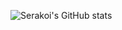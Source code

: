 ![Serakoi's GitHub stats](https://github-readme-stats.vercel.app/api?username=WarpABoi&show_icons=true&theme=chartreuse-dark)

